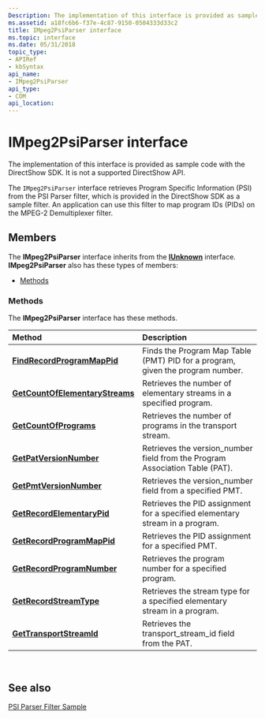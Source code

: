 ```yaml
---
Description: The implementation of this interface is provided as sample code with the DirectShow SDK.
ms.assetid: a18fc6b6-f37e-4c87-9150-0504333d33c2
title: IMpeg2PsiParser interface
ms.topic: interface
ms.date: 05/31/2018
topic_type: 
- APIRef
- kbSyntax
api_name: 
- IMpeg2PsiParser
api_type: 
- COM
api_location: 
---
```


# IMpeg2PsiParser interface

The implementation of this interface is provided as sample code with the DirectShow SDK. It is not a supported DirectShow API.

The `IMpeg2PsiParser` interface retrieves Program Specific Information (PSI) from the PSI Parser filter, which is provided in the DirectShow SDK as a sample filter. An application can use this filter to map program IDs (PIDs) on the MPEG-2 Demultiplexer filter.

## Members

The **IMpeg2PsiParser** interface inherits from the [**IUnknown**](https://msdn.microsoft.com/en-us/library/ms680509(v=VS.85).aspx) interface. **IMpeg2PsiParser** also has these types of members:

-   [Methods](#methods)

### Methods

The **IMpeg2PsiParser** interface has these methods.



| Method                                                                             | Description                                                                               |
|:-----------------------------------------------------------------------------------|:------------------------------------------------------------------------------------------|
| [**FindRecordProgramMapPid**](https://msdn.microsoft.com/en-us/library/Dd407137(v=VS.85).aspx)         | Finds the Program Map Table (PMT) PID for a program, given the program number.<br/> |
| [**GetCountOfElementaryStreams**](impeg2psiparser-getcountofelementarystreams.md) | Retrieves the number of elementary streams in a specified program.<br/>             |
| [**GetCountOfPrograms**](impeg2psiparser-getcountofprograms.md)                   | Retrieves the number of programs in the transport stream.<br/>                      |
| [**GetPatVersionNumber**](impeg2psiparser-getpatversionnumber.md)                 | Retrieves the version\_number field from the Program Association Table (PAT).<br/>  |
| [**GetPmtVersionNumber**](impeg2psiparser-getpmtversionnumber.md)                 | Retrieves the version\_number field from a specified PMT.<br/>                      |
| [**GetRecordElementaryPid**](https://msdn.microsoft.com/en-us/library/Dd376623(v=VS.85).aspx)           | Retrieves the PID assignment for a specified elementary stream in a program.<br/>   |
| [**GetRecordProgramMapPid**](https://msdn.microsoft.com/en-us/library/Dd376624(v=VS.85).aspx)           | Retrieves the PID assignment for a specified PMT.<br/>                              |
| [**GetRecordProgramNumber**](impeg2psiparser-getrecordprogramnumber.md)           | Retrieves the program number for a specified program.<br/>                          |
| [**GetRecordStreamType**](https://msdn.microsoft.com/en-us/library/Dd376626(v=VS.85).aspx)                 | Retrieves the stream type for a specified elementary stream in a program.<br/>      |
| [**GetTransportStreamId**](impeg2psiparser-gettransportstreamid.md)               | Retrieves the transport\_stream\_id field from the PAT.<br/>                        |



 

## See also

<dl> <dt>

[PSI Parser Filter Sample](psi-parser-filter-sample.md)
</dt> </dl>

 

 




